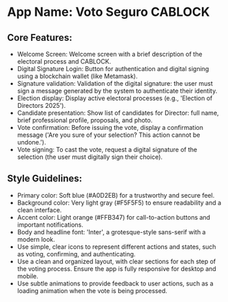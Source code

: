 # **App Name**: Voto Seguro CABLOCK

## Core Features:

- Welcome Screen: Welcome screen with a brief description of the electoral process and CABLOCK.
- Digital Signature Login: Button for authentication and digital signing using a blockchain wallet (like Metamask).
- Signature validation: Validation of the digital signature: the user must sign a message generated by the system to authenticate their identity.
- Election display: Display active electoral processes (e.g., 'Election of Directors 2025').
- Candidate presentation: Show list of candidates for Director: full name, brief professional profile, proposals, and photo.
- Vote confirmation: Before issuing the vote, display a confirmation message ('Are you sure of your selection? This action cannot be undone.').
- Vote signing: To cast the vote, request a digital signature of the selection (the user must digitally sign their choice).

## Style Guidelines:

- Primary color: Soft blue (#A0D2EB) for a trustworthy and secure feel.
- Background color: Very light gray (#F5F5F5) to ensure readability and a clean interface.
- Accent color: Light orange (#FFB347) for call-to-action buttons and important notifications.
- Body and headline font: 'Inter', a grotesque-style sans-serif with a modern look.
- Use simple, clear icons to represent different actions and states, such as voting, confirming, and authenticating.
- Use a clean and organized layout, with clear sections for each step of the voting process. Ensure the app is fully responsive for desktop and mobile.
- Use subtle animations to provide feedback to user actions, such as a loading animation when the vote is being processed.